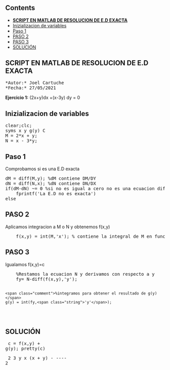 </head><body><div class="content"><h1></h1><!--introduction--><!--/introduction--><h2>Contents</h2><div><ul><li><a href="#1"><b>SCRIPT EN MATLAB DE RESOLUCION DE E.D EXACTA</b></a></li><li><a href="#2">Inizializacion de variables</a></li><li><a href="#3">Paso 1</a></li><li><a href="#4">PASO 2</a></li><li><a href="#5">PASO 3</a></li><li><a href="#6">SOLUCI&Oacute;N</a></li></ul></div><h2 id="1"><b>SCRIPT EN MATLAB DE RESOLUCION DE E.D EXACTA</b></h2><pre>*Autor:* Joel Cartuche
*Fecha:* 27/05/2021</pre><p><b>Ejercicio 1:</b>  (2x+y)dx +(x-3y) dy = 0</p><h2 id="2">Inizializacion de variables</h2><pre class="codeinput">clear;clc;
syms <span class="string">x</span> <span class="string">y</span> <span class="string">g(y)</span> <span class="string">C</span>
M = 2*x + y;
N = x - 3*y;
</pre><h2 id="3">Paso 1</h2><p>Comprobamos si es una E.D exacta</p><pre class="codeinput">dM = diff(M,y); <span class="comment">%dM contiene DM/DY</span>
dN = diff(N,x); <span class="comment">%dN contiene DN/DX</span>
<span class="keyword">if</span>(dM-dN) ~= 0 <span class="comment">%si no es igual a cero no es una ecuacion diferencial exacta</span>
    fprintf(<span class="string">'La E.D no es exacta'</span>)
<span class="keyword">else</span>
</pre><h2 id="4">PASO 2</h2><p>Aplicamos integracion a M o N y obtenemos f(x,y)</p><pre class="codeinput">    f(x,y) = int(M,<span class="string">'x'</span>); <span class="comment">% contiene la integral de M en funcion de x</span>
</pre><h2 id="5">PASO 3</h2><p>Igualamos f(x,y)=c</p><pre class="codeinput">    <span class="comment">%Restamos la ecuacion N y derivamos con respecto a y</span>
    fy= N-diff(f(x,y),<span class="string">'y'</span>);

    <span class="comment">%integramos para obtener el resultado de g(y)</span>
    g(y) = int(fy,<span class="string">'y'</span>);
</pre><h2 id="6">SOLUCI&Oacute;N</h2><pre class="codeinput">    c = f(x,y) + g(y);
    pretty(c)
</pre><pre class="codeoutput">               2
            3 y
x (x + y) - ----
              2

</body></html>
